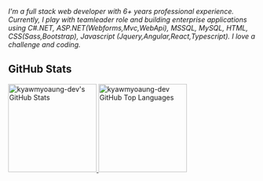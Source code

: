 *I'm a full stack web developer with 6+ years professional experience. Currently, I play with teamleader role and building enterprise applications using C#.NET, ASP.NET(Webforms,Mvc,WebApi), MSSQL, MySQL, HTML, CSS(Sass,Bootstrap), Javascript (Jquery,Angular,React,Typescript).*
*I love a challenge and coding.*

## GitHub Stats

<a href="https://github.com/kyawmyoaung-dev">
  <img height="180em" src="https://github-readme-stats.vercel.app/api?username=kyawmyoaung-dev&show_icons=true&theme=shades-of-purple&count_private=true" alt="kyawmyoaung-dev's GitHub Stats" />
  <img height="180em" src="https://github-readme-stats.vercel.app/api/top-langs/?username=kyawmyoaung-dev&theme=shades-of-purple&layout=compact" 
    alt="kyawmyoaung-dev GitHub Top Languages" />
</a>
